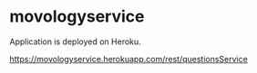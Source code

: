 # movologyservice

Application is deployed on Heroku.

https://movologyservice.herokuapp.com/rest/questionsService
